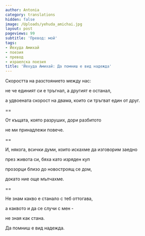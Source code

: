 ```yaml
---
author: Antonia
category: translations
hidden: false
image: /Uploads/yehuda_amichai.jpg
layout: post
pageviews: 99
subtitle: 'Превод: мой'
tags:
- Йехуда Амихай
- поезия
- превод
- израелска поезия
title: 'Йехуда Амихай: Да помниш е вид надежда'
---
```


Скоростта на разстоянието между нас:

не че единият си е тръгнал, а другият е останал, 

а удвоената скорост на двама, които си тръгват един от друг. 

\==

От къщата, която разруших, дори разбитото

не ми принадлежи повече.

\==

И, някога, всички думи, които искахме да изговорим заедно

през живота си, бяха като изряден куп

прозорци близо до новостроящ се дом,

докато ние още мълчахме. 

\==

Не знам какво е станало с теб оттогава, 

а каквото и да се случи с мен -

не зная как стана. 

Да помниш е вид надежда.
